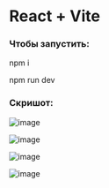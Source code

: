 # React + Vite

### Чтобы запустить:
npm i

npm run dev

### Скришот:
![image](https://github.com/LinaKv/testFrontUsers/assets/107919324/6c0b2b6d-0976-42af-b106-4facbbfe9f30)

![image](https://github.com/LinaKv/testFrontUsers/assets/107919324/02403817-82ff-4a29-9822-d977997cc5b8)

![image](https://github.com/LinaKv/testFrontUsers/assets/107919324/c4e1553a-5461-46cc-905a-057639da138d)

![image](https://github.com/LinaKv/testFrontUsers/assets/107919324/0ea72915-81bd-4332-8f21-82829a719745)

